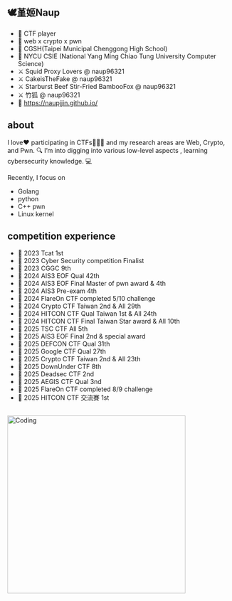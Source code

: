 ## 🕊️堇姬Naup

- 🎀 CTF player
- 🚩 web x crypto x pwn
- 🏫 CGSH(Taipei Municipal Chenggong High School)
- 🏫 NYCU CSIE (National Yang Ming Chiao Tung University Computer Science)
- ⚔️ Squid Proxy Lovers @ naup96321
- ⚔️ CakeisTheFake @ naup96321
- ⚔️ Starburst Beef Stir-Fried BambooFox @ naup96321
- ⚔️ 竹狐 @ naup96321
- 🌱 https://naupjjin.github.io/  

## about
I love❤ participating in CTFs🚩🚩🚩 and my research areas are Web, Crypto, and Pwn. 🔍 I’m into digging into various low-level aspects
, learning cybersecurity knowledge. 💻

Recently, I focus on
- Golang
- python
- C++ pwn
- Linux kernel

## competition experience
- 🚩 2023 Tcat 1st
- 🚩 2023 Cyber Security competition Finalist
- 🚩 2023 CGGC 9th
- 🚩 2024 AIS3 EOF Qual 42th
- 🚩 2024 AIS3 EOF Final Master of pwn award & 4th
- 🚩 2024 AIS3 Pre-exam 4th
- 🚩 2024 FlareOn CTF completed 5/10 challenge
- 🚩 2024 Crypto CTF Taiwan 2nd & All 29th
- 🚩 2024 HITCON CTF Qual Taiwan 1st & All 24th
- 🚩 2024 HITCON CTF Final Taiwan Star award & All 10th
- 🚩 2025 TSC CTF All 5th
- 🚩 2025 AIS3 EOF Final 2nd & special award
- 🚩 2025 DEFCON CTF Qual 31th
- 🚩 2025 Google CTF Qual 27th
- 🚩 2025 Crypto CTF Taiwan 2nd & All 23th
- 🚩 2025 DownUnder CTF 8th
- 🚩 2025 Deadsec CTF 2nd
- 🚩 2025 AEGIS CTF Qual 3nd
- 🚩 2025 FlareOn CTF completed 8/9 challenge
- 🚩 2025 HITCON CTF 交流賽 1st

<br>
<div style="display: flex; justify-content: space-between;">
    <img src="https://i.imgur.com/mk6kv4S.gif" alt="Coding" width="400" />
</div>

